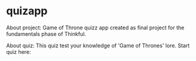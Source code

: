 # quizapp
About project:
Game of Throne quizz app created as final project for the fundamentals phase of Thinkful. 

About quiz: 
This quiz test your knowledge of 'Game of Thrones' lore. Start quiz here: 
